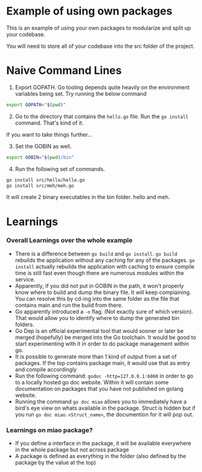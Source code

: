 # Example of using own packages

This is an example of using your own packages to modularize and split up your codebase.

You will need to store all of your codebase into the src folder of the project.


# Naive Command Lines

1. Export GOPATH. Go tooling depends quite heavily on the environment variables being set. Try running the below command
```bash
export GOPATH="$(pwd)"
```

2. Go to the directory that contains the `hello.go` file. Run the `go install` command. That's kind of it.

If you want to take things further...

3. Set the GOBIN as well.
```bash
export GOBIN="$(pwd)/bin"
```

4. Run the following set of commands.
```bash
go install src/hello/hello.go
go install src/meh/meh.go
```
It will create 2 binary executables in the bin folder. hello and meh.


# Learnings

### Overall Learnings over the whole example

- There is a difference between `go build` and `go install`. `go build` rebuilds the application without any caching for any of the packages. `go install` actually rebuilds the application with caching to ensure compile time is still fast even though there are numerous modules within the service.
- Apparently, if you did not put in GOBIN in the path, it won't properly know where to build and dump the binary file. It will keep complaining. You can resolve this by cd-ing into the same folder as the file that contains main and run the build from there.
- Go apparently introduced a `-o` flag. (Not exactly sure of which version). That would allow you to identify where to dump the generated bin folders.
- Go Dep is an official experimental tool that would sooner or later be merged (hopefully) be merged into the Go toolchain. It would be good to start experimenting with it in order to do package management within go.
- It is possible to generate more than 1 kind of output from a set of packages. If the top contains package main, it would use that as entry and compile accordingly
- Run the following command: `godoc -http=127.0.0.1:6060` in order to go to a locally hosted go doc website. Within it will contain some documentation on packages that you have not published on golang website.
- Running the command `go doc miao` allows you to immediately have a bird's eye view on whats available in the package. Struct is hidden but if you run `go doc miao.<Struct_name>`, the documention for it will pop out.


### Learnings on miao package?

- If you define a interface in the package, it will be available everywhere in the whole package but not across package
- A package is defined as everything in the folder (also defined by the package by the value at the top)